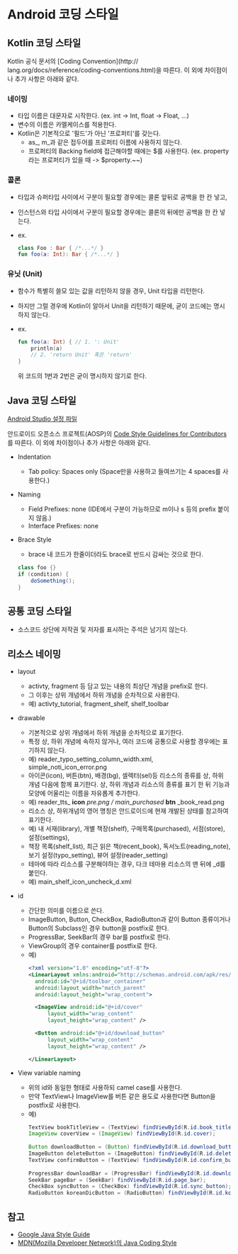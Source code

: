 
# Android 코딩 스타일

## Kotlin 코딩 스타일

Kotlin 공식 문서의 [Coding Convention](http://
lang.org/docs/reference/coding-conventions.html)을 따른다.
이 외에 차이점이나 추가 사항은 아래와 같다.

### 네이밍
- 타입 이름은 대문자로 시작한다. (ex. int -> Int, float -> Float, ...)
- 변수의 이름은 카멜케이스를 적용한다.
- Kotlin은 기본적으로 '필드'가 아닌 '프로퍼티'를 갖는다.
  - as_, m_과 같은 접두어를 프로퍼티 이름에 사용하지 않는다.
  - 프로퍼티의 Backing field에 접근해야할 때에는 $를 사용한다. (ex. property라는 프로퍼티가 있을 때 -> $property.~~)
 
### 콜론
- 타입과 슈퍼타입 사이에서 구분이 필요할 경우에는 콜론 앞뒤로 공백을 한 칸 넣고,
- 인스턴스와 타입 사이에서 구분이 필요할 경우에는 콜론의 뒤에만 공백을 한 칸 넣는다.
- ex.

  ```kt
  class Foo : Bar { /*...*/ }
  fun foo(a: Int): Bar { /*...*/ }
  ```
 
### 유닛 (Unit)
- 함수가 특별히 쓸모 있는 값을 리턴하지 않을 경우, Unit 타입을 리턴한다.
- 하지만 그럴 경우에 Kotlin이 알아서 Unit을 리턴하기 때문에, 굳이 코드에는 명시하지 않는다.
- ex.

  ```kt
  fun foo(a: Int) { // 1. ': Unit'
      println(a)
      // 2. 'return Unit' 혹은 'return'
  }
  ```
  위 코드의 1번과 2번은 굳이 명시하지 않기로 한다.


## Java 코딩 스타일

[Android Studio 설정 파일](IDE/AndroidStudio/CodeStyle.xml)
 
안드로이드 오픈소스 프로젝트(AOSP)의 [Code Style Guidelines for Contributors](http://source.android.com/source/code-style.html)를 따른다.
이 외에 차이점이나 추가 사항은 아래와 같다.

- Indentation
  - Tab policy: Spaces only (Space만을 사용하고 들여쓰기는 4 spaces를 사용한다.)
- Naming
  - Field Prefixes: none (IDE에서 구분이 가능하므로 m이나 s 등의 prefix 붙이지 않음.)
  - Interface Prefixes: none
- Brace Style
  - brace 내 코드가 한줄이더라도 brace로 반드시 감싸는 것으로 한다.

  ```java
  class foo {}
  if (condition) {
      doSomething();
  }
  ```


## 공통 코딩 스타일

- 소스코드 상단에 저작권 및 저자를 표시하는 주석은 남기지 않는다.


## 리소스 네이밍

- layout
  - activty, fragment 등 담고 있는 내용의 최상단 개념을 prefix로 한다.
  - 그 이후는 상위 개념에서 하위 개념을 순차적으로 사용한다.
  - 예) activty_tutorial, fragment_shelf, shelf_toolbar
- drawable
  - 기본적으로 상위 개념에서 하위 개념을 순차적으로 표기한다. 
  - 특정 상, 하위 개념에 속하지 않거나, 여러 코드에 공통으로 사용할 경우에는 표기하지 않는다. 
  - 예) reader_typo_setting_column_width.xml, simple_noti_icon_error.png
  - 아이콘(icon), 버튼(btn), 배경(bg), 셀렉터(sel)등 리소스의 종류를 상, 하위 개념 다음에 함께 표기한다. 
    상, 하위 개념과 리소스의 종류를 표기 한 뒤 기능과 모양에 어울리는 이름을 자유롭게 추가한다.
  - 예) reader_tts_ **icon** _pre.png / main_purchased_ **btn** _book_read.png
  - 리소스 상, 하위개념의 영어 명칭은 안드로이드에 현재 개발된 상태를 참고하여 표기한다.
  - 예) 내 서재(library), 개별 책장(shelf), 구매목록(purchased), 서점(store), 설정(settings), 
  - 책장 목록(shelf_list), 최근 읽은 책(recent_book), 독서노트(reading_note), 보기 설정(typo_setting), 뷰어 설정(reader_setting)
  - 테마에 따라 리소스를 구분해야하는 경우, 다크 테마용 리소스의 맨 뒤에 _d를 붙인다.
  - 예) main_shelf_icon_uncheck_d.xml
- id
  - 간단한 의미를 이름으로 쓴다.
  - ImageButton, Button, CheckBox, RadioButton과 같이 Button 종류이거나 Button의 Subclass인 경우 button을 postfix로 한다.
  - ProgressBar, SeekBar의 경우 bar를 postfix로 한다.
  - ViewGroup의 경우 container를 postfix로 한다.
  - 예)
    ```xml
    <?xml version="1.0" encoding="utf-8"?>
    <LinearLayout xmlns:android="http://schemas.android.com/apk/res/android"
      android:id="@+id/toolbar_container"
      android:layout_width="match_parent"
      android:layout_height="wrap_content">
    
      <ImageView android:id="@+id/cover"
          layout_width="wrap_content"
          layout_height="wrap_content" />
    
      <Button android:id="@+id/download_button"
          layout_width="wrap_content"
          layout_height="wrap_content" />
    
    </LinearLayout>
    ```

- View variable naming
  - 위의 id와 동일한 형태로 사용하되 camel case를 사용한다.
  - 만약 TextView나 ImageView를 버튼 같은 용도로 사용한다면 Button을 postfix로 사용한다.
  - 예)
    ```java
    TextView bookTitleView = (TextView) findViewById(R.id.book_title);
    ImageView coverView = (ImageView) findViewById(R.id.cover);
      
    Button downloadButton = (Button) findViewById(R.id.download_button);
    ImageButton deleteButton = (ImageButton) findViewById(R.id.delete_button);
    TextView confirmButton = (TextView) findViewById(R.id.confirm_button);
      
    ProgressBar downloadBar = (ProgressBar) findViewById(R.id.download_bar);
    SeekBar pageBar = (SeekBar) findViewById(R.id.page_bar);
    CheckBox syncButton = (CheckBox) findViewById(R.id.sync_button);
    RadioButton koreanDicButton = (RadioButton) findViewById(R.id.korean_dic_button);
    ```

## 참고
- [Google Java Style Guide](https://google.github.io/styleguide/javaguide.html)
- [MDN(Mozilla Developer Network)의 Java Coding Style](https://developer.mozilla.org/en-US/docs/Mozilla/Developer_guide/Coding_Style#Java_practices)
